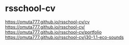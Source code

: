 # rsschool-cv
https://omuta777.github.io/rsschool-cv/cv
https://omuta777.github.io/rsschool-cv/
https://omuta777.github.io/rsschool-cv/portfolio
https://omuta777.github.io/rsschool-cv/j30-1.1-eco-sounds
